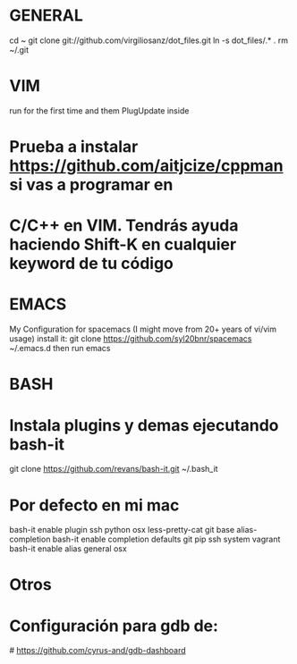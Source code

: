 GENERAL
========

cd ~
git clone git://github.com/virgiliosanz/dot_files.git
ln -s dot_files/.* .
rm ~/.git

VIM
====
run for the first time and them PlugUpdate inside


# Prueba a instalar https://github.com/aitjcize/cppman  si vas a programar en
# C/C++ en VIM. Tendrás ayuda haciendo Shift-K en cualquier keyword de tu código


EMACS
=====
My Configuration for spacemacs (I might move from 20+ years of vi/vim usage)
install it: git clone https://github.com/syl20bnr/spacemacs ~/.emacs.d then run emacs

BASH
=====
# Instala plugins y demas ejecutando bash-it
git clone https://github.com/revans/bash-it.git ~/.bash_it

# Por defecto en mi mac
bash-it enable plugin ssh python osx less-pretty-cat git base alias-completion
bash-it enable completion defaults git pip ssh system vagrant
bash-it enable alias general osx


Otros
======
# Configuración para gdb de:
# https://github.com/cyrus-and/gdb-dashboard


